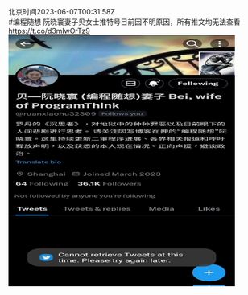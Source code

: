 北京时间2023-06-07T00:31:58Z<br>#编程随想 阮晓寰妻子贝女士推特号目前因不明原因，所有推文均无法查看 https://t.co/d3mlwOrTz9<br><img src='/temp/image/2023/t-Month-6/1666120756500070401_0.jpg' width='450' height='500'><br><br>